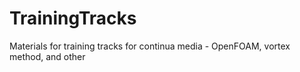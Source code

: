 # TrainingTracks
Materials for training tracks for continua media - OpenFOAM, vortex method, and other
